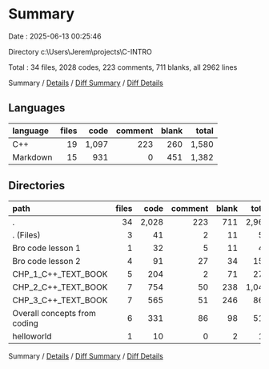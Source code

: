 # Summary

Date : 2025-06-13 00:25:46

Directory c:\\Users\\Jerem\\projects\\C-INTRO

Total : 34 files,  2028 codes, 223 comments, 711 blanks, all 2962 lines

Summary / [Details](details.md) / [Diff Summary](diff.md) / [Diff Details](diff-details.md)

## Languages
| language | files | code | comment | blank | total |
| :--- | ---: | ---: | ---: | ---: | ---: |
| C++ | 19 | 1,097 | 223 | 260 | 1,580 |
| Markdown | 15 | 931 | 0 | 451 | 1,382 |

## Directories
| path | files | code | comment | blank | total |
| :--- | ---: | ---: | ---: | ---: | ---: |
| . | 34 | 2,028 | 223 | 711 | 2,962 |
| . (Files) | 3 | 41 | 2 | 11 | 54 |
| Bro code lesson 1 | 1 | 32 | 5 | 11 | 48 |
| Bro code lesson 2 | 4 | 91 | 27 | 34 | 152 |
| CHP_1_C++_TEXT_BOOK | 5 | 204 | 2 | 71 | 277 |
| CHP_2_C++_TEXT_BOOK | 7 | 754 | 50 | 238 | 1,042 |
| CHP_3_C++_TEXT_BOOK | 7 | 565 | 51 | 246 | 862 |
| Overall concepts from coding | 6 | 331 | 86 | 98 | 515 |
| helloworld | 1 | 10 | 0 | 2 | 12 |

Summary / [Details](details.md) / [Diff Summary](diff.md) / [Diff Details](diff-details.md)